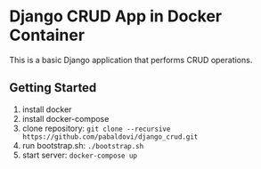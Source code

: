 # Django CRUD App in Docker Container
This is a basic Django application that performs CRUD operations.

Getting Started
---------------
1. install docker
2. install docker-compose
3. clone repository: `git clone --recursive https://github.com/pabaldovi/django_crud.git`
4. run bootstrap.sh: `./bootstrap.sh`
5. start server: `docker-compose up`
